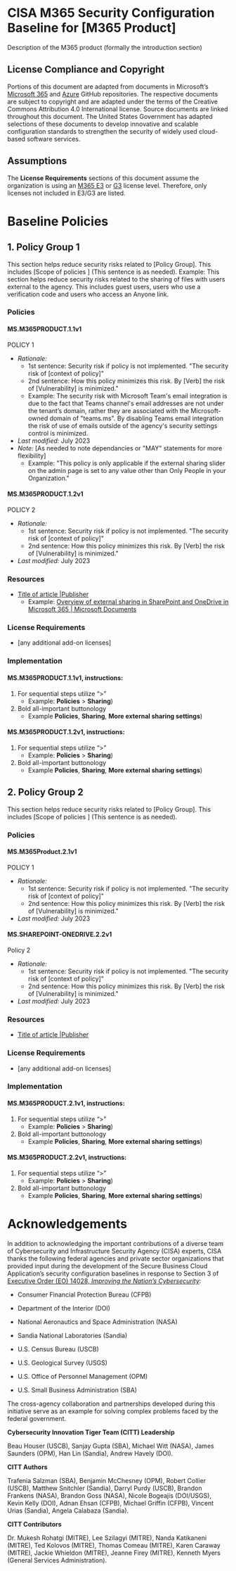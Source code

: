 # CISA M365 Security Configuration Baseline for [M365 Product]
Description of the M365 product (formally the introduction section)

## License Compliance and Copyright 
Portions of this document are adapted from documents in Microsoft’s [Microsoft 365](https://github.com/MicrosoftDocs/microsoft-365-docs/blob/public/LICENSE) and [Azure](https://github.com/MicrosoftDocs/azure-docs/blob/main/LICENSE) GitHub repositories. The respective documents are subject to copyright and are adapted under the terms of the Creative Commons Attribution 4.0 International license. Source documents are linked throughout this document. The United States Government has adapted selections of these documents to develop innovative and scalable configuration standards to strengthen the security of widely used cloud-based software services.

## Assumptions
The **License Requirements** sections of this document assume the organization is using an [M365 E3](https://www.microsoft.com/en-us/microsoft-365/compare-microsoft-365-enterprise-plans) or [G3](https://www.microsoft.com/en-us/microsoft-365/government) license level. Therefore, only licenses not included in E3/G3 are listed.

# Baseline Policies
## 1. Policy Group 1
This section helps reduce security risks related to [Policy Group]. This includes [Scope of policies ] (This sentence is as needed). 
Example: This section helps reduce security risks related to the sharing of files with users external to the agency. This includes guest users, users who use a verification code and users who access an Anyone link.

### Policies

#### MS.M365PRODUCT.1.1v1
POLICY 1
- _Rationale:_
  - 1st sentence: Security risk if policy is not implemented. "The security risk of [context of policy]"
  - 2nd sentence: How this policy minimizes this risk. By [Verb] the risk of [Vulnerability] is minimized."
  - Example: The security risk with Microsoft Team's email integration is due to the fact that Teams channel's email addresses are not under the tenant’s domain, rather they are associated with the Microsoft-owned domain of "teams.ms". By disabling Teams email integration the risk of use of emails outside of the agency's security settings control is minimized.
- _Last modified:_ July 2023
- _Note:_ [As needed to note dependancies or "MAY" statements for more flexibility]
  - Example: "This policy is only applicable if the external sharing slider on the admin page is set to any value other than Only People in your Organization."

#### MS.M365PRODUCT.1.2v1
POLICY 2
- _Rationale:_
  - 1st sentence: Security risk if policy is not implemented. "The security risk of [context of policy]"
  - 2nd sentence: How this policy minimizes this risk. By [Verb] the risk of [Vulnerability] is minimized."
- _Last modified:_ July 2023

### Resources

- [Title of article \|Publisher](Link) 
  - Example: [Overview of external sharing in SharePoint and OneDrive in Microsoft 365 \| Microsoft Documents](https://learn.microsoft.com/en-us/sharepoint/external-sharing-overview)

### License Requirements

- [any additional add-on licenses]

### Implementation

#### MS.M365PRODUCT.1.1v1, instructions:
1.  For sequential steps utilize “\>”
    - Example: **Policies** \> **Sharing**)
2.  Bold all-important buttonology
    - Example **Policies**, **Sharing**, **More external sharing settings**)

#### MS.M365PRODUCT.1.2v1, instructions:
1.  For sequential steps utilize “\>”
    - Example: **Policies** \> **Sharing**)
2.  Bold all-important buttonology
    - Example **Policies**, **Sharing**, **More external sharing settings**)

## 2. Policy Group 2

This section helps reduce security risks related to [Policy Group]. This includes [Scope of policies ] (This sentence is as needed). 

### Policies

#### MS.M365Product.2.1v1
POLICY 1
- _Rationale:_
  - 1st sentence: Security risk if policy is not implemented. "The security risk of [context of policy]"
  - 2nd sentence: How this policy minimizes this risk. By [Verb] the risk of [Vulnerability] is minimized."
- _Last modified:_ July 2023

#### MS.SHAREPOINT-ONEDRIVE.2.2v1
Policy 2
- _Rationale:_
  - 1st sentence: Security risk if policy is not implemented. "The security risk of [context of policy]"
  - 2nd sentence: How this policy minimizes this risk. By [Verb] the risk of [Vulnerability] is minimized."
- _Last modified:_ July 2023

### Resources

- [Title of article \|Publisher](Link) 

### License Requirements

- [any additional add-on licenses]

### Implementation

#### MS.M365PRODUCT.2.1v1, instructions:
1.  For sequential steps utilize “\>”
    - Example: **Policies** \> **Sharing**)
2.  Bold all-important buttonology
    - Example **Policies**, **Sharing**, **More external sharing settings**)

#### MS.M365PRODUCT.2.2v1, instructions:
1.  For sequential steps utilize “\>”
    - Example: **Policies** \> **Sharing**)
2.  Bold all-important buttonology
    - Example **Policies**, **Sharing**, **More external sharing settings**)

# Acknowledgements

In addition to acknowledging the important contributions of a diverse
team of Cybersecurity and Infrastructure Security Agency (CISA) experts,
CISA thanks the following federal agencies and private sector
organizations that provided input during the development of the Secure
Business Cloud Application’s security configuration baselines in
response to Section 3 of [Executive Order (EO) 14028, *Improving the
Nation’s
Cybersecurity*](https://www.federalregister.gov/documents/2021/05/17/2021-10460/improving-the-nations-cybersecurity):

- Consumer Financial Protection Bureau (CFPB)

- Department of the Interior (DOI)

- National Aeronautics and Space Administration (NASA)

- Sandia National Laboratories (Sandia)

- U.S. Census Bureau (USCB)

- U.S. Geological Survey (USGS)

- U.S. Office of Personnel Management (OPM)

- U.S. Small Business Administration (SBA)

The cross-agency collaboration and partnerships developed during this
initiative serve as an example for solving complex problems faced by the
federal government.

**Cybersecurity Innovation Tiger Team (CITT) Leadership**

Beau Houser (USCB), Sanjay Gupta (SBA), Michael Witt (NASA), James
Saunders (OPM), Han Lin (Sandia), Andrew Havely (DOI).

**CITT Authors**

Trafenia Salzman (SBA), Benjamin McChesney (OPM), Robert Collier (USCB),
Matthew Snitchler (Sandia), Darryl Purdy (USCB), Brandon Frankens
(NASA), Brandon Goss (NASA), Nicole Bogeajis (DOI/USGS), Kevin Kelly
(DOI), Adnan Ehsan (CFPB), Michael Griffin (CFPB), Vincent Urias
(Sandia), Angela Calabaza (Sandia).

**CITT Contributors**

Dr. Mukesh Rohatgi (MITRE), Lee Szilagyi (MITRE), Nanda Katikaneni
(MITRE), Ted Kolovos (MITRE), Thomas Comeau (MITRE), Karen Caraway
(MITRE), Jackie Whieldon (MITRE), Jeanne Firey (MITRE), Kenneth Myers
(General Services Administration).

